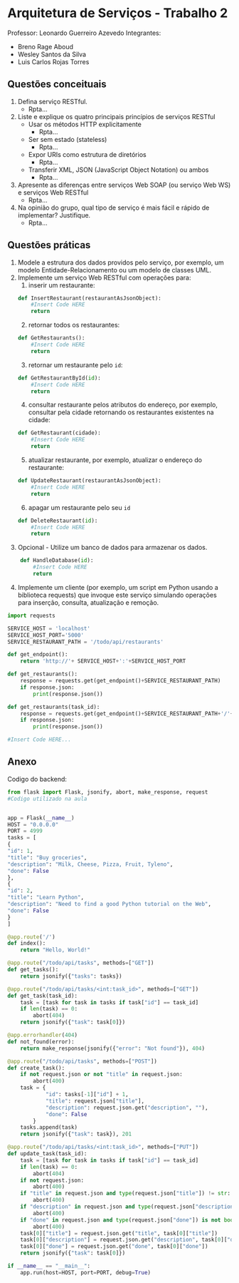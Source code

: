 # Arquitetura de Serviços - Trabalho 2
Professor: Leonardo Guerreiro Azevedo
Integrantes: 
- Breno Rage Aboud
- Wesley Santos da Silva
- Luis Carlos Rojas Torres

## Questões conceituais
1. Defina serviço RESTful.
	- Rpta...
2. Liste e explique os quatro principais princípios de serviços RESTful
	- Usar os métodos HTTP explicitamente
		- Rpta...
	- Ser sem estado (stateless)
		- Rpta...
	- Expor URIs como estrutura de diretórios
		- Rpta...
	- Transferir XML, JSON (JavaScript Object Notation) ou ambos
		- Rpta...
3. Apresente as diferenças entre serviços Web SOAP (ou serviço Web WS) e serviços Web RESTful
	- Rpta...
4. Na opinião do grupo, qual tipo de serviço é mais fácil e rápido de implementar? Justifique.
	- Rpta...

## Questões práticas

1. Modele a estrutura dos dados providos pelo serviço, por exemplo, um modelo Entidade-Relacionamento ou um modelo de classes UML.
2. Implemente um serviço Web RESTful com operações para:
   1. inserir um restaurante:
	``` py
	def InsertRestaurant(restaurantAsJsonObject):
		#Insert Code HERE
		return
	```
   2. retornar todos os restaurantes:
	``` py
	def GetRestaurants():
		#Insert Code HERE
		return
	```
   3. retornar um restaurante pelo `id`:
	``` py
	def GetRestaurantById(id):
		#Insert Code HERE
		return
	```
   4. consultar restaurante pelos atributos do endereço, por exemplo, consultar pela cidade retornando os restaurantes existentes na cidade:
	``` py
	def GetRestaurant(cidade):
		#Insert Code HERE
		return
	```
   5. atualizar restaurante, por exemplo, atualizar o endereço do restaurante:
	``` py
	def UpdateRestaurant(restaurantAsJsonObject):
		#Insert Code HERE
		return
	```
   6. apagar um restaurante pelo seu `id`
	``` py
	def DeleteRestaurant(id):
		#Insert Code HERE
		return
	```
3. Opcional - Utilize um banco de dados para armazenar os dados.
``` py
	def HandleDatabase(id):
		#Insert Code HERE
		return
```
4. Implemente um cliente (por exemplo, um script em Python usando a biblioteca requests) que invoque este serviço simulando operações para inserção, consulta, atualização e remoção.

``` py
import requests

SERVICE_HOST = 'localhost'
SERVICE_HOST_PORT='5000'
SERVICE_RESTAURANT_PATH = '/todo/api/restaurants'

def get_endpoint():
    return 'http://'+ SERVICE_HOST+':'+SERVICE_HOST_PORT

def get_restaurants():
    response = requests.get(get_endpoint()+SERVICE_RESTAURANT_PATH)
    if response.json:
        print(response.json())

def get_restaurants(task_id):
    response = requests.get(get_endpoint()+SERVICE_RESTAURANT_PATH+'/'+str(task_id))
    if response.json:
        print(response.json())

#Insert Code HERE...
```

## Anexo
Codigo do backend:

``` python
from flask import Flask, jsonify, abort, make_response, request
#Codigo utilizado na aula


app = Flask(__name__)
HOST = "0.0.0.0"
PORT = 4999
tasks = [
{
"id": 1,
"title": "Buy groceries",
"description": "Milk, Cheese, Pizza, Fruit, Tyleno",
"done": False
},
{
"id": 2,
"title": "Learn Python",
"description": "Need to find a good Python tutorial on the Web",
"done": False
}
]

@app.route('/')
def index():
    return "Hello, World!"

@app.route("/todo/api/tasks", methods=["GET"])
def get_tasks():
    return jsonify({"tasks": tasks})

@app.route("/todo/api/tasks/<int:task_id>", methods=["GET"])
def get_task(task_id):
    task = [task for task in tasks if task["id"] == task_id]
    if len(task) == 0:
        abort(404)
    return jsonify({"task": task[0]})

@app.errorhandler(404)
def not_found(error):
    return make_response(jsonify({"error": "Not found"}), 404)

@app.route("/todo/api/tasks", methods=["POST"])
def create_task():
    if not request.json or not "title" in request.json:
        abort(400)
    task = {
            "id": tasks[-1]["id"] + 1,
            "title": request.json["title"],
            "description": request.json.get("description", ""),
            "done": False
        }
    tasks.append(task)
    return jsonify({"task": task}), 201

@app.route("/todo/api/tasks/<int:task_id>", methods=["PUT"])
def update_task(task_id):
    task = [task for task in tasks if task["id"] == task_id]
    if len(task) == 0:
        abort(404)
    if not request.json:
        abort(400)
    if "title" in request.json and type(request.json["title"]) != str:
        abort(400)
    if "description" in request.json and type(request.json["description"]) is not str:
        abort(400)
    if "done" in request.json and type(request.json["done"]) is not bool:
        abort(400)
    task[0]["title"] = request.json.get("title", task[0]["title"])
    task[0]["description"] = request.json.get("description", task[0]["description"])
    task[0]["done"] = request.json.get("done", task[0]["done"])
    return jsonify({"task": task[0]})

if __name__ == "__main__":
    app.run(host=HOST, port=PORT, debug=True)
```
